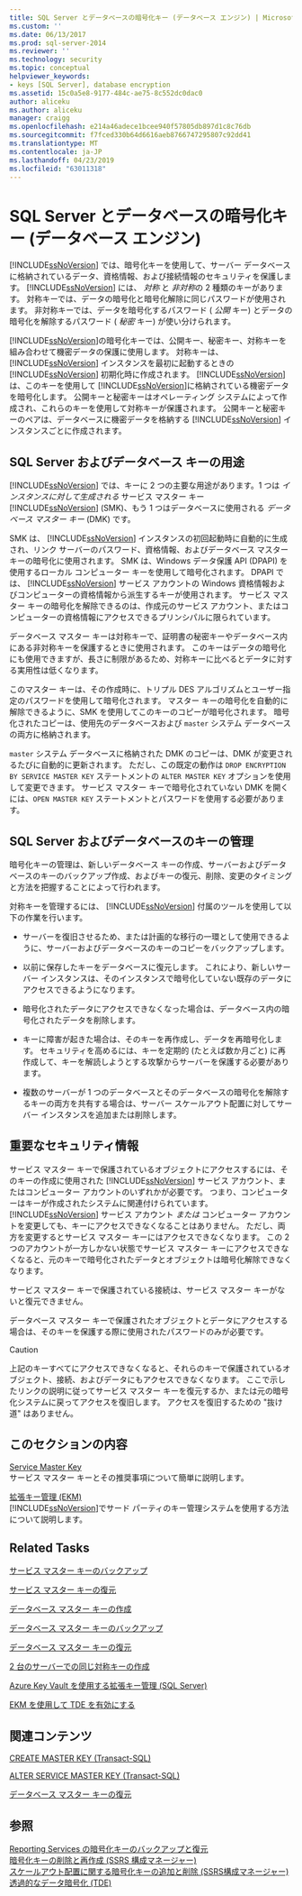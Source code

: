 ```yaml
---
title: SQL Server とデータベースの暗号化キー (データベース エンジン) | Microsoft Docs
ms.custom: ''
ms.date: 06/13/2017
ms.prod: sql-server-2014
ms.reviewer: ''
ms.technology: security
ms.topic: conceptual
helpviewer_keywords:
- keys [SQL Server], database encryption
ms.assetid: 15c0a5e8-9177-484c-ae75-8c552dc0dac0
author: aliceku
ms.author: aliceku
manager: craigg
ms.openlocfilehash: e214a46adece1bcee940f57805db897d1c8c76db
ms.sourcegitcommit: f7fced330b64d6616aeb8766747295807c92dd41
ms.translationtype: MT
ms.contentlocale: ja-JP
ms.lasthandoff: 04/23/2019
ms.locfileid: "63011318"
---
```

# <a name="sql-server-and-database-encryption-keys-database-engine"></a>SQL Server とデータベースの暗号化キー (データベース エンジン)
  [!INCLUDE[ssNoVersion](../../../includes/ssnoversion-md.md)] では、暗号化キーを使用して、サーバー データベースに格納されているデータ、資格情報、および接続情報のセキュリティを保護します。 [!INCLUDE[ssNoVersion](../../../includes/ssnoversion-md.md)] には、 *対称* と *非対称*の 2 種類のキーがあります。 対称キーでは、データの暗号化と暗号化解除に同じパスワードが使用されます。 非対称キーでは、データを暗号化するパスワード ( *公開* キー) とデータの暗号化を解除するパスワード ( *秘密* キー) が使い分けられます。  
  
 [!INCLUDE[ssNoVersion](../../../includes/ssnoversion-md.md)]の暗号化キーでは、公開キー、秘密キー、対称キーを組み合わせて機密データの保護に使用します。 対称キーは、 [!INCLUDE[ssNoVersion](../../../includes/ssnoversion-md.md)] インスタンスを最初に起動するときの [!INCLUDE[ssNoVersion](../../../includes/ssnoversion-md.md)] 初期化時に作成されます。 [!INCLUDE[ssNoVersion](../../../includes/ssnoversion-md.md)] は、このキーを使用して [!INCLUDE[ssNoVersion](../../../includes/ssnoversion-md.md)]に格納されている機密データを暗号化します。 公開キーと秘密キーはオペレーティング システムによって作成され、これらのキーを使用して対称キーが保護されます。 公開キーと秘密キーのペアは、データベースに機密データを格納する [!INCLUDE[ssNoVersion](../../../includes/ssnoversion-md.md)] インスタンスごとに作成されます。  
  
## <a name="applications-for-sql-server-and-database-keys"></a>SQL Server およびデータベース キーの用途  
 [!INCLUDE[ssNoVersion](../../../includes/ssnoversion-md.md)] では、キーに 2 つの主要な用途があります。1 つは *インスタンスに対して生成される* サービス マスター キー [!INCLUDE[ssNoVersion](../../../includes/ssnoversion-md.md)] (SMK)、もう 1 つはデータベースに使用される *データベース マスター キー* (DMK) です。  
  
 SMK は、 [!INCLUDE[ssNoVersion](../../../includes/ssnoversion-md.md)] インスタンスの初回起動時に自動的に生成され、リンク サーバーのパスワード、資格情報、およびデータベース マスター キーの暗号化に使用されます。 SMK は、Windows データ保護 API (DPAPI) を使用するローカル コンピューター キーを使用して暗号化されます。 DPAPI では、 [!INCLUDE[ssNoVersion](../../../includes/ssnoversion-md.md)] サービス アカウントの Windows 資格情報およびコンピューターの資格情報から派生するキーが使用されます。 サービス マスター キーの暗号化を解除できるのは、作成元のサービス アカウント、またはコンピューターの資格情報にアクセスできるプリンシパルに限られています。  
  
 データベース マスター キーは対称キーで、証明書の秘密キーやデータベース内にある非対称キーを保護するときに使用されます。 このキーはデータの暗号化にも使用できますが、長さに制限があるため、対称キーに比べるとデータに対する実用性は低くなります。  
  
 このマスター キーは、その作成時に、トリプル DES アルゴリズムとユーザー指定のパスワードを使用して暗号化されます。 マスター キーの暗号化を自動的に解除できるように、SMK を使用してこのキーのコピーが暗号化されます。 暗号化されたコピーは、使用先のデータベースおよび `master` システム データベースの両方に格納されます。  
  
 `master` システム データベースに格納された DMK のコピーは、DMK が変更されるたびに自動的に更新されます。 ただし、この既定の動作は `DROP ENCRYPTION BY SERVICE MASTER KEY` ステートメントの `ALTER MASTER KEY` オプションを使用して変更できます。 サービス マスター キーで暗号化されていない DMK を開くには、`OPEN MASTER KEY` ステートメントとパスワードを使用する必要があります。  
  
## <a name="managing-sql-server-and-database-keys"></a>SQL Server およびデータベースのキーの管理  
 暗号化キーの管理は、新しいデータベース キーの作成、サーバーおよびデータベースのキーのバックアップ作成、およびキーの復元、削除、変更のタイミングと方法を把握することによって行われます。  
  
 対称キーを管理するには、 [!INCLUDE[ssNoVersion](../../../includes/ssnoversion-md.md)] 付属のツールを使用して以下の作業を行います。  
  
-   サーバーを復旧させるため、または計画的な移行の一環として使用できるように、サーバーおよびデータベースのキーのコピーをバックアップします。  
  
-   以前に保存したキーをデータベースに復元します。 これにより、新しいサーバー インスタンスは、そのインスタンスで暗号化していない既存のデータにアクセスできるようになります。  
  
-   暗号化されたデータにアクセスできなくなった場合は、データベース内の暗号化されたデータを削除します。  
  
-   キーに障害が起きた場合は、そのキーを再作成し、データを再暗号化します。 セキュリティを高めるには、キーを定期的 (たとえば数か月ごと) に再作成して、キーを解読しようとする攻撃からサーバーを保護する必要があります。  
  
-   複数のサーバーが 1 つのデータベースとそのデータベースの暗号化を解除するキーの両方を共有する場合は、サーバー スケールアウト配置に対してサーバー インスタンスを追加または削除します。  
  
## <a name="important-security-information"></a>重要なセキュリティ情報  
 サービス マスター キーで保護されているオブジェクトにアクセスするには、そのキーの作成に使用された [!INCLUDE[ssNoVersion](../../../includes/ssnoversion-md.md)] サービス アカウント、またはコンピューター アカウントのいずれかが必要です。 つまり、コンピューターはキーが作成されたシステムに関連付けられています。 [!INCLUDE[ssNoVersion](../../../includes/ssnoversion-md.md)] サービス アカウント *または* コンピューター アカウントを変更しても、キーにアクセスできなくなることはありません。 ただし、両方を変更するとサービス マスター キーにはアクセスできなくなります。 この 2 つのアカウントが一方しかない状態でサービス マスター キーにアクセスできなくなると、元のキーで暗号化されたデータとオブジェクトは暗号化解除できなくなります。  
  
 サービス マスター キーで保護されている接続は、サービス マスター キーがないと復元できません。  
  
 データベース マスター キーで保護されたオブジェクトとデータにアクセスする場合は、そのキーを保護する際に使用されたパスワードのみが必要です。  
  
> [!CAUTION]  
>  上記のキーすべてにアクセスできなくなると、それらのキーで保護されているオブジェクト、接続、およびデータにもアクセスできなくなります。 ここで示したリンクの説明に従ってサービス マスター キーを復元するか、または元の暗号化システムに戻ってアクセスを復旧します。 アクセスを復旧するための "抜け道" はありません。  
  
## <a name="in-this-section"></a>このセクションの内容  
 [Service Master Key](service-master-key.md)  
 サービス マスター キーとその推奨事項について簡単に説明します。  
  
 [拡張キー管理 &#40;EKM&#41;](extensible-key-management-ekm.md)  
 [!INCLUDE[ssNoVersion](../../../includes/ssnoversion-md.md)]でサード パーティのキー管理システムを使用する方法について説明します。  
  
## <a name="related-tasks"></a>Related Tasks  
 [サービス マスター キーのバックアップ](back-up-the-service-master-key.md)  
  
 [サービス マスター キーの復元](restore-the-service-master-key.md)  
  
 [データベース マスター キーの作成](create-a-database-master-key.md)  
  
 [データベース マスター キーのバックアップ](back-up-a-database-master-key.md)  
  
 [データベース マスター キーの復元](restore-a-database-master-key.md)  
  
 [2 台のサーバーでの同じ対称キーの作成](create-identical-symmetric-keys-on-two-servers.md)  
  
 [Azure Key Vault を使用する拡張キー管理 &#40;SQL Server&#41;](extensible-key-management-using-azure-key-vault-sql-server.md)  
  
 [EKM を使用して TDE を有効にする](enable-tde-on-sql-server-using-ekm.md)  
  
## <a name="related-content"></a>関連コンテンツ  
 [CREATE MASTER KEY &#40;Transact-SQL&#41;](/sql/t-sql/statements/create-master-key-transact-sql)  
  
 [ALTER SERVICE MASTER KEY &#40;Transact-SQL&#41;](/sql/t-sql/statements/alter-service-master-key-transact-sql)  
  
 [データベース マスター キーの復元](restore-a-database-master-key.md)  
  
## <a name="see-also"></a>参照  
 [Reporting Services の暗号化キーのバックアップと復元](../../../reporting-services/install-windows/ssrs-encryption-keys-back-up-and-restore-encryption-keys.md)   
 [暗号化キーの削除と再作成  &#40;SSRS 構成マネージャー&#41;](../../../reporting-services/install-windows/ssrs-encryption-keys-delete-and-re-create-encryption-keys.md)   
 [スケールアウト配置に関する暗号化キーの追加と削除 &#40;SSRS構成マネージャー&#41;](../../../reporting-services/install-windows/add-and-remove-encryption-keys-for-scale-out-deployment.md)   
 [透過的なデータ暗号化 &#40;TDE&#41;](transparent-data-encryption.md)  
  
  
